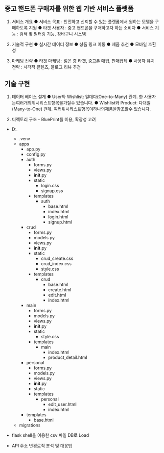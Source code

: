 ## 중고 핸드폰 구매자를 위한 웹 기반 서비스 플랫폼

1. 서비스 개요
● 서비스 목표 : 안전하고 신뢰할 수 있는 플랫폼에서 원하는 모델을 구매하도록 지원
● 타겟 사용자 : 중고 핸드폰을 구매하고자 하는 소비자
● 서비스 기능 : 검색 및 필터링 기능, 장바구니 시스템

2. 기술적 구현
● 실시간 데이터 정보
● 상품 링크 이동
● 제품 추천
● 모바일 호환성

3. 마케팅 전략
● 타겟 마케팅 : 젊은 층 타겟, 중고폰 매입, 판매업체
● 사용자 유치 전략 : 시각적 콘텐츠, 블로그 리뷰 추천

## 기술 구현
1. 데이터 베이스 설계
● User와 Wishlist: 일대다(One-to-Many) 관계. 
한 사용자는여러개의위시리스트항목을가질수
있습니다.
● Wishlist와 Product: 다대일(Many-to-One) 관계. 
여러위시리스트항목이하나의제품을참조할수
있습니다.

2. 디렉토리 구조 - BluePrint를 이용, 확장성 고려
- D:.
  - .venv
  - apps
    - app.py
    - config.py
    - auth
      - forms.py
      - views.py
      - __init__.py
      - static
        - login.css
        - signup.css
      - templates
        - auth
          - base.html
          - index.html
          - login.html
          - signup.html
    - crud
      - forms.py
      - models.py
      - views.py
      - __init__.py
      - static
        - crud_create.css
        - crud_index.css
        - style.css
      - templates
        - crud
          - base.html
          - create.html
          - edit.html
          - index.html
    - main
      - forms.py
      - models.py
      - views.py
      - __init__.py
      - static
        - style.css
      - templates
        - main
          - index.html
          - product_detail.html
    - personal
      - forms.py
      - models.py
      - views.py
      - __init__.py
      - static
      - templates
        - personal
          - edit_user.html
          - index.html
    - templates
      - base.html
  - migrations


    
- flask shell을 이용한 csv 파일 DB로 Load
- API 주소 변경로직 분석 및 대응법

